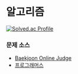 # 알고리즘

[![Solved.ac Profile](http://mazassumnida.wtf/api/v2/generate_badge?boj=oeccsy)](https://solved.ac/oeccsy)

### 문제 소스
- [Baekjoon Online Judge](https://www.acmicpc.net/)
- [프로그래머스](https://programmers.co.kr/)
      
